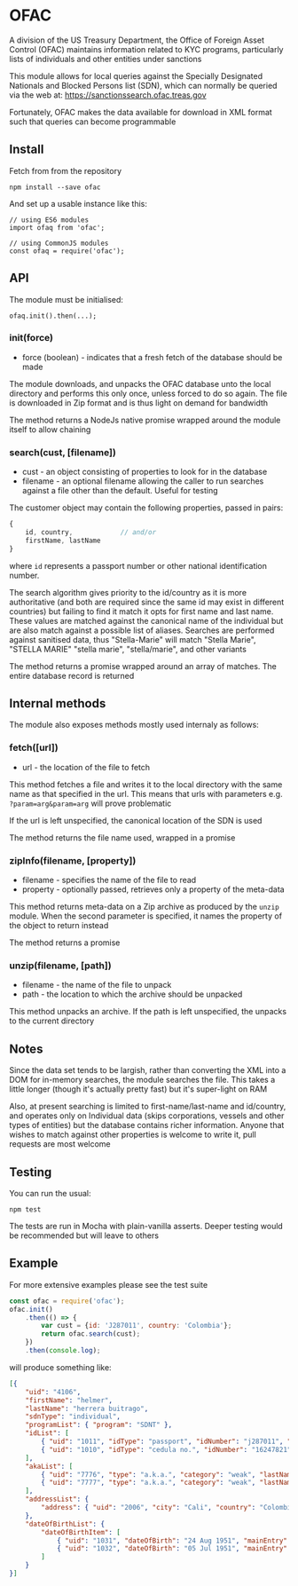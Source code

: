 # OFAC 

A division of the US Treasury Department, the Office of Foreign Asset Control (OFAC) maintains
information related to KYC programs, particularly lists of individuals and other entities under
sanctions

This module allows for local queries against the Specially Designated Nationals and Blocked 
Persons list (SDN), which can normally be queried via the web at: https://sanctionssearch.ofac.treas.gov

Fortunately, OFAC makes the data available for download in XML format such that queries
can become programmable

## Install

Fetch from from the repository
```
npm install --save ofac
```
And set up a usable instance like this:
```
// using ES6 modules
import ofaq from 'ofac';

// using CommonJS modules
const ofaq = require('ofac');
```

## API

The module must be initialised:
```
ofaq.init().then(...);
```
### init(force)
* force (boolean) - indicates that a fresh fetch of the database should be made

The module downloads, and unpacks the OFAC database unto the local directory and performs
this only once, unless forced to do so again.  The file is downloaded in Zip format and is
thus light on demand for bandwidth

The method returns a NodeJs native promise wrapped around the module itself to allow chaining
### search(cust, [filename])
* cust - an object consisting of properties to look for in the database
* filename - an optional filename allowing the caller to run searches against a file other
than the default.  Useful for testing

The customer object may contain the following properties, passed in pairs:
```javascript
{
    id, country,            // and/or
    firstName, lastName
}
```
where `id` represents a passport number or other national identification number.  

The search algorithm gives priority to the id/country as it is more authoritative (and 
both are required since the same id may exist in different countries) but failing to find 
it match it opts for first name and last name.  These values are matched against the canonical 
name of the individual but are also match against a possible list of aliases.  Searches are
performed against sanitised data, thus "Stella-Marie" will match "Stella Marie", "STELLA MARIE"
"stella marie", "stella/marie", and other variants

The method returns a promise wrapped around an array of matches.  The entire database record
is returned

## Internal methods

The module also exposes methods mostly used internaly as follows:

### fetch([url])
* url - the location of the file to fetch

This method fetches a file and writes it to the local directory with the same name as that
specified in the url.  This means that urls with parameters e.g. `?param=arg&param=arg` will
prove problematic

If the url is left unspecified, the canonical location of the SDN is used

The method returns the file name used, wrapped in a promise
### zipInfo(filename, [property])
* filename - specifies the name of the file to read
* property - optionally passed, retrieves only a property of the meta-data

This method returns meta-data on a Zip archive as produced by the `unzip` module.  When 
the second parameter is specified, it names the property of the object to return instead

The method returns a promise
### unzip(filename, [path])
* filename - the name of the file to unpack
* path - the location to which the archive should be unpacked

This method unpacks an archive.  If the path is left unspecified, the unpacks to the
current directory

## Notes

Since the data set tends to be largish, rather than converting the XML into a DOM for in-memory
searches, the module searches the file.  This takes a little longer (though it's actually pretty 
fast) but it's super-light on RAM

Also, at present searching is limited to first-name/last-name and id/country, and operates only on
Individual data (skips corporations, vessels and other types of entities) but the database contains
richer information.  Anyone that wishes to match against other properties is welcome to write it,
pull requests are most welcome

## Testing

You can run the usual:
```
npm test
```
The tests are run in Mocha with plain-vanilla asserts.  Deeper testing would be recommended but
will leave to others

## Example
For more extensive examples please see the test suite
```javascript
const ofac = require('ofac');
ofac.init()
    .then(() => {
        var cust = {id: 'J287011', country: 'Colombia'};
        return ofac.search(cust);
    })
    .then(console.log);
```
will produce something like:
```json
[{
    "uid": "4106",
    "firstName": "helmer",
    "lastName": "herrera buitrago",
    "sdnType": "individual",
    "programList": { "program": "SDNT" },
    "idList": [
        { "uid": "1011", "idType": "passport", "idNumber": "j287011", "idCountry": "colombia", "firstName": "", "lastName": "" },
        { "uid": "1010", "idType": "cedula no.", "idNumber": "16247821", "idCountry": "colombia", "firstName": "", "lastName": "" } 
    ],  
    "akaList": [
        { "uid": "7776", "type": "a.k.a.", "category": "weak", "lastName": "pacho", "firstName": "" },
        { "uid": "7777", "type": "a.k.a.", "category": "weak", "lastName": "h7", "firstName": "" } 
    ],  
    "addressList": {
        "address": { "uid": "2006", "city": "Cali", "country": "Colombia" }
    },  
    "dateOfBirthList": {
        "dateOfBirthItem": [
            { "uid": "1031", "dateOfBirth": "24 Aug 1951", "mainEntry": "true" },
            { "uid": "1032", "dateOfBirth": "05 Jul 1951", "mainEntry": "false" }
        ]   
    }   
}]
